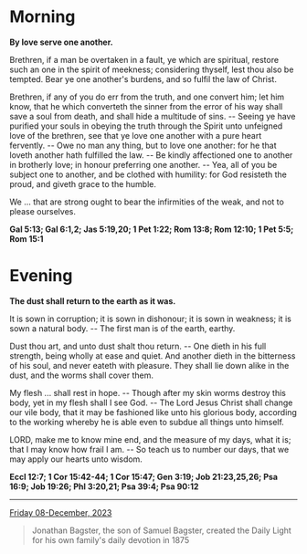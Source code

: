 # Morning

**By love serve one another.**
 
Brethren, if a man be overtaken in a fault, ye which are spiritual, restore such an one in the spirit of meekness; considering thyself, lest thou also be tempted. Bear ye one another's burdens, and so fulfil the law of Christ.
 
Brethren, if any of you do err from the truth, and one convert him; let him know, that he which converteth the sinner from the error of his way shall save a soul from death, and shall hide a multitude of sins. -- Seeing ye have purified your souls in obeying the truth through the Spirit unto unfeigned love of the brethren, see that ye love one another with a pure heart fervently. -- Owe no man any thing, but to love one another: for he that loveth another hath fulfilled the law. -- Be kindly affectioned one to another in brotherly love; in honour preferring one another. -- Yea, all of you be subject one to another, and be clothed with humility: for God resisteth the proud, and giveth grace to the humble.
 
We ... that are strong ought to bear the infirmities of the weak, and not to please ourselves.  

**Gal 5:13; Gal 6:1,2; Jas 5:19,20; 1 Pet 1:22; Rom 13:8; Rom 12:10; 1 Pet 5:5; Rom 15:1**

# Evening

**The dust shall return to the earth as it was.**
 
It is sown in corruption; it is sown in dishonour; it is sown in weakness; it is sown a natural body. -- The first man is of the earth, earthy.
 
Dust thou art, and unto dust shalt thou return. -- One dieth in his full strength, being wholly at ease and quiet. And another dieth in the bitterness of his soul, and never eateth with pleasure. They shall lie down alike in the dust, and the worms shall cover them.
 
My flesh ... shall rest in hope. -- Though after my skin worms destroy this body, yet in my flesh shall I see God. -- The Lord Jesus Christ shall change our vile body, that it may be fashioned like unto his glorious body, according to the working whereby he is able even to subdue all things unto himself.
 
LORD, make me to know mine end, and the measure of my days, what it is; that I may know how frail I am. -- So teach us to number our days, that we may apply our hearts unto wisdom.  

**Eccl 12:7; 1 Cor 15:42-44; 1 Cor 15:47; Gen 3:19; Job 21:23,25,26; Psa 16:9; Job 19:26; Phl 3:20,21; Psa 39:4; Psa 90:12**

---

[Friday 08-December, 2023](https://t.me/s/daily_light)

> Jonathan Bagster, the son of Samuel Bagster, created the Daily Light for his own family's daily devotion in 1875

